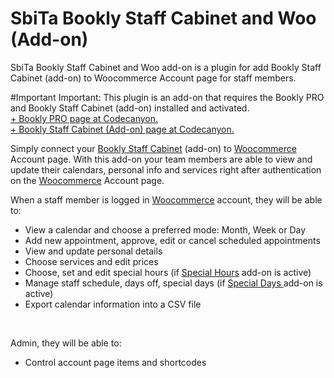 # SbiTa Bookly Staff Cabinet and Woo (Add-on)
SbiTa Bookly Staff Cabinet and Woo add-on is a plugin for add Bookly Staff Cabinet (add-on) to Woocommerce Account page for staff members.

#Important
Important: This plugin is an add-on that requires the Bookly PRO and Bookly Staff Cabinet (add-on) installed and activated.<br/>
<a href="https://codecanyon.net/item/bookly-booking-plugin-responsive-appointment-booking-and-scheduling/7226091">+ Bookly PRO page at Codecanyon.</a><br/>
<a href="https://codecanyon.net/item/bookly-staff-cabinet-addon/20005540">+ Bookly Staff Cabinet (Add-on) page at Codecanyon.</a>
<br/>

Simply connect your <a href="https://codecanyon.net/item/bookly-staff-cabinet-addon/20005540">Bookly Staff Cabinet</a> (add-on) to <a href="https://wordpress.org/plugins/woocommerce/">Woocommerce</a> Account page.  With this add-on your team members are able to view and update their calendars, personal info and services right after authentication on the <a href="https://wordpress.org/plugins/woocommerce/">Woocommerce</a> Account page.
<br/>

When a staff member is logged in <a href="https://wordpress.org/plugins/woocommerce/">Woocommerce</a> account, they will be able to:
<br/>

<ul>
<li>View a calendar and choose a preferred mode: Month, Week or Day</li>
<li>Add new appointment, approve, edit or cancel scheduled appointments</li>
<li>View and update personal details</li>
<li>Choose services and edit prices</li>
<li>Choose, set and edit special hours (if <a href="https://codecanyon.net/item/bookly-special-hours-addon/18704535">Special Hours</a> add-on is active)</li>
<li>Manage staff schedule, days off, special days (if <a href="https://codecanyon.net/item/bookly-special-days-addon/18611122?s_rank=9">Special Days </a> add-on is active)</li>
<li>Export calendar information into a CSV file</li>
</ul>
<br/>

Admin, they will be able to:
<ul>
<li>Control account page items and shortcodes</li>
</ul>

